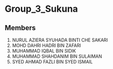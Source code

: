 # Group_3_Sukuna

## Members

1. NURUL AZIERA SYUHADA BINTI CHE SAKARI
2. MOHD DAHRI HADRI BIN ZAFARI
3. MUHAMMAD IQBAL BIN SIDIK
4. MUHAMMAD SHAHDANIM BIN SULAIMAN
5. SYED AHMAD FAZLI BIN SYED ISMAIL
